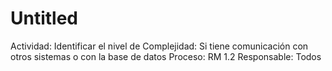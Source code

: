 # Untitled

Actividad: Identificar el nivel de Complejidad: Si tiene comunicación con otros sistemas o con la base de datos
Proceso: RM 1.2
Responsable: Todos